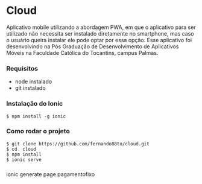 # Cloud
Aplicativo mobile utilizando a abordagem PWA, em que o aplicativo para ser utilizado não necessita ser instalado diretamente no smartphone, mas caso o usuário queira instalar ele pode optar por essa opção. 
Esse aplicativo foi desenvolvindo na Pós Graduação de Desenvolvimento de Aplicativos Móveis na Faculdade Católica do Tocantins, campus Palmas.



### Requisitos
* node instalado
* git instalado

### Instalação do Ionic
```shell
$ npm install -g ionic
```

### Como rodar o projeto
```shell
$ git clone https://github.com/fernando88to/cloud.git
$ cd  cloud
$ npm install
$ ionic serve
```


###
 
ionic generate  page pagamentofixo
